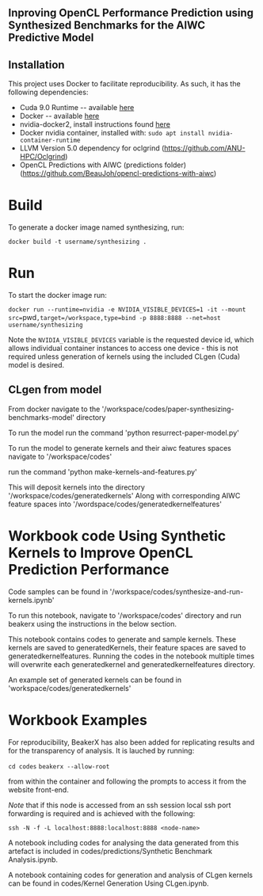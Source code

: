 
Inproving OpenCL Performance Prediction using Synthesized Benchmarks for the AIWC Predictive Model
---------------------------------------------------------------------------

## Installation

This project uses Docker to facilitate reproducibility. As such, it has the following dependencies:

* Cuda 9.0 Runtime -- available [here](https://developer.nvidia.com/cuda-downloads)
* Docker -- available [here](https://docs.docker.com/install/linux/docker-ce/ubuntu/)
* nvidia-docker2, install instructions found [here](https://github.com/NVIDIA/nvidia-docker)
* Docker nvidia container, installed with: `sudo apt install nvidia-container-runtime`
* LLVM Version 5.0 dependency for oclgrind (https://github.com/ANU-HPC/Oclgrind)
* OpenCL Predictions with AIWC (predictions folder) (https://github.com/BeauJoh/opencl-predictions-with-aiwc)

# Build

To generate a docker image named synthesizing, run:

`docker build -t username/synthesizing .`

# Run

To start the docker image run:

`docker run --runtime=nvidia -e NVIDIA_VISIBLE_DEVICES=1 -it --mount src=`pwd`,target=/workspace,type=bind -p 8888:8888 --net=host username/synthesizing`

Note the `NVIDIA_VISIBLE_DEVICES` variable is the requested device id, which allows individual container instances to access one device - this is not required unless generation of kernels using the included CLgen (Cuda) model is desired.

## CLgen from model

From docker navigate to the '/workspace/codes/paper-synthesizing-benchmarks-model' directory

To run the model run the command 'python resurrect-paper-model.py'

To run the model to generate kernels and their aiwc features spaces navigate to '/workspace/codes'

run the command 'python make-kernels-and-features.py'

This will deposit kernels into the directory '/workspace/codes/generatedkernels'
Along with corresponding AIWC feature spaces into '/wordspace/codes/generatedkernelfeatures'

# Workbook code Using Synthetic Kernels to Improve OpenCL Prediction Performance

Code samples can be found in '/workspace/codes/synthesize-and-run-kernels.ipynb'

To run this notebook, navigate to '/workspace/codes' directory and run beakerx using the instructions in the below section.

This notebook contains codes to generate and sample kernels. These kernels are saved to generatedKernels, their feature spaces are saved to generatedkernelfeatures. 
Running the codes in the notebook multiple times will overwrite each generatedkernel and generatedkernelfeatures directory. 

An example set of generated kernels can be found in 'workspace/codes/generatedkernels'

# Workbook Examples

For reproducibility, BeakerX has also been added for replicating results and for the transparency of analysis.
It is lauched by running:

`cd codes`
`beakerx --allow-root`

from within the container and following the prompts to access it from the website front-end.

*Note* that if this node is accessed from an ssh session local ssh port forwarding is required and is achieved with the following:

`ssh -N -f -L localhost:8888:localhost:8888 <node-name>`

A notebook including codes for analysing the data generated from this artefact is included in codes/predictions/Synthetic Benchmark Analysis.ipynb.

A notebook containing codes for generation and analysis of CLgen kernels can be found in codes/Kernel Generation Using CLgen.ipynb.



